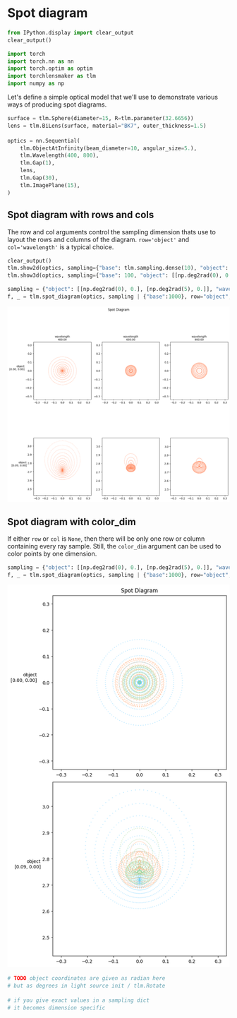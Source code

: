 # Spot diagram


```python
from IPython.display import clear_output
clear_output()
```


```python
import torch
import torch.nn as nn
import torch.optim as optim
import torchlensmaker as tlm
import numpy as np
```

Let's define a simple optical model that we'll use to demonstrate various ways of producing spot diagrams.


```python
surface = tlm.Sphere(diameter=15, R=tlm.parameter(32.6656))
lens = tlm.BiLens(surface, material="BK7", outer_thickness=1.5)

optics = nn.Sequential(
    tlm.ObjectAtInfinity(beam_diameter=10, angular_size=5.),
    tlm.Wavelength(400, 800),
    tlm.Gap(1),
    lens,
    tlm.Gap(30),
    tlm.ImagePlane(15),
)
```

## Spot diagram with rows and cols

The row and col arguments control the sampling dimension thats use to layout the rows and columns of the diagram. `row='object'` and `col='wavelength'` is a typical choice.


```python
clear_output()
tlm.show2d(optics, sampling={"base": tlm.sampling.dense(10), "object": tlm.sampling.dense(3), "wavelength": 3})
tlm.show3d(optics, sampling={"base": 100, "object": [[np.deg2rad(0), 0.], [np.deg2rad(5), 0.]], "wavelength": 3}, end=100)
```


<TLMViewer src="./spot_diagram_tlmviewer/spot_diagram_0.json?url" />



<TLMViewer src="./spot_diagram_tlmviewer/spot_diagram_1.json?url" />



```python
sampling = {"object": [[np.deg2rad(0), 0.], [np.deg2rad(5), 0.]], "wavelength": 3}
f, _ = tlm.spot_diagram(optics, sampling | {"base":1000}, row="object", col="wavelength", figsize=(12, 12))
```


    
![png](spot_diagram_files/spot_diagram_7_0.png)
    


## Spot diagram with color_dim

If either `row` or `col` is `None`, then there will be only one row or column containing every ray sample. Still, the `color_dim` argument can be used to color points by one dimension.


```python
sampling = {"object": [[np.deg2rad(0), 0.], [np.deg2rad(5), 0.]], "wavelength": 3}
f, _ = tlm.spot_diagram(optics, sampling | {"base":1000}, row="object", col=None, color_dim="wavelength", figsize=(12, 12))
```


    
![png](spot_diagram_files/spot_diagram_9_0.png)
    



```python
# TODO object coordinates are given as radian here
# but as degrees in light source init / tlm.Rotate

# if you give exact values in a sampling dict
# it becomes dimension specific

```
